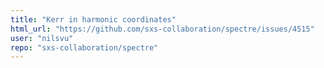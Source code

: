 ```yaml
---
title: "Kerr in harmonic coordinates"
html_url: "https://github.com/sxs-collaboration/spectre/issues/4515"
user: "nilsvu"
repo: "sxs-collaboration/spectre"
---
```


